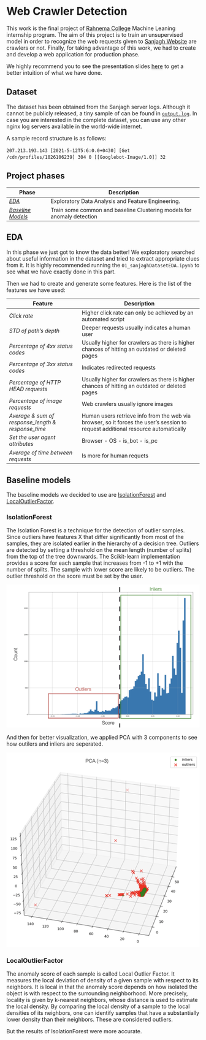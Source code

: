 # Web Crawler Detection
This work is the final project of [Rahnema College](https://rahnemacollege.com/courses/machine_learning_fundamental) Machine Leaning internship program.
The aim of this project is to train an unsupervised model in order to recognize the web requests given to [Sanjagh Website](https://sanjagh.pro) are crawlers or not.
Finally, for taking advantage of this work, we had to create and develop a web application for production phase.

We highly recommend you to see the presentation slides [here](https://github.com/mohammadhashemii/Web-Crawler-Detection/tree/master/presentation) to get a better intuition of what we have done.

## Dataset

The dataset has been obtained from the Sanjagh server logs. Although it cannot be publicly released, a tiny sample of can be found in [`output.log`](https://github.com/mohammadhashemii/Web-Crawler-Detection/blob/master/dataset/output.log). In case you are interested in the complete dataset, you can use any other nginx log servers available in the world-wide internet.

A sample record structure is as follows:

`207.213.193.143 [2021-5-12T5:6:0.0+0430] [Get /cdn/profiles/1026106239] 304 0 [[Googlebot-Image/1.0]] 32`


## Project phases

| Phase | Description |
|--|--|
| [*EDA*](https://github.com/mohammadhashemii/Web-Crawler-Detection#EDA) | Exploratory Data Analysis and Feature Engineering.  |
| [*Baseline Models*](https://github.com/mohammadhashemii/Web-Crawler-Detection#Baseline-Models) | Train some common and baseline Clustering models for anomaly detection |

## EDA

In this phase we just got to know the data better! We exploratory searched about useful information in the dataset and tried to extract appropriate clues from it. It is highly recommended running the `01_sanjaghDatasetEDA.ipynb` to see what we have exactly done in this part.

Then we had to create and generate some features. Here is the list of the features we have used:

| Feature | Description |
|--|--|
| *Click rate* | Higher click rate can only be achieved by an automated script  |
| *STD of path’s depth* | Deeper requests usually indicates a human user |
| *Percentage of 4xx status codes* | Usually higher for crawlers as there is higher chances of hitting an outdated or deleted pages |
| *Percentage of 3xx status codes* | Indicates redirected requests|
| *Percentage of HTTP HEAD requests* | Usually higher for crawlers as there is higher chances of hitting an outdated or deleted pages |
| *Percentage of image requests* | Web crawlers usually ignore images |
| *Average & sum of response_length & response_time* | Human users retrieve info from the web via browser, so it forces the user’s session to request additional resource automatically |
| *Set the user agent attributes* | Browser - OS - is_bot - is_pc |
| *Average of time between requests* | Is more for human requets |

## Baseline models

The baseline models we decided to use are [IsolationForest](https://scikit-learn.org/stable/modules/generated/sklearn.ensemble.IsolationForest.html) and [LocalOutlierFactor](http://scikit-learn.org/stable/modules/generated/sklearn.neighbors.LocalOutlierFactor.html).

### IsolationForest

The Isolation Forest is a technique for the detection of outlier samples. Since outliers have features X that differ significantly from most of the samples, they are isolated earlier in the hierarchy of a decision tree. Outliers are detected by setting a threshold on the mean length (number of splits) from the top of the tree downwards. The Scikit-learn implementation provides a score for each sample that increases from -1 to +1 with the number of splits. The sample with lower score are likely to be outliers. The outlier threshold on the score must be set by the user.

![](https://github.com/mohammadhashemii/Web-Crawler-Detection/blob/master/images/IsolationForestScore.png)

And then for better visualization, we applied PCA with 3 components to see how outilers and inliers are seperated.

![](https://github.com/mohammadhashemii/Web-Crawler-Detection/blob/master/images/PCA.png)


### LocalOutlierFactor

The anomaly score of each sample is called Local Outlier Factor. It measures the local deviation of density of a given sample with respect to its neighbors. It is local in that the anomaly score depends on how isolated the object is with respect to the surrounding neighborhood. More precisely, locality is given by k-nearest neighbors, whose distance is used to estimate the local density. By comparing the local density of a sample to the local densities of its neighbors, one can identify samples that have a substantially lower density than their neighbors. These are considered outliers.

But the results of IsolationForest were more accurate.
